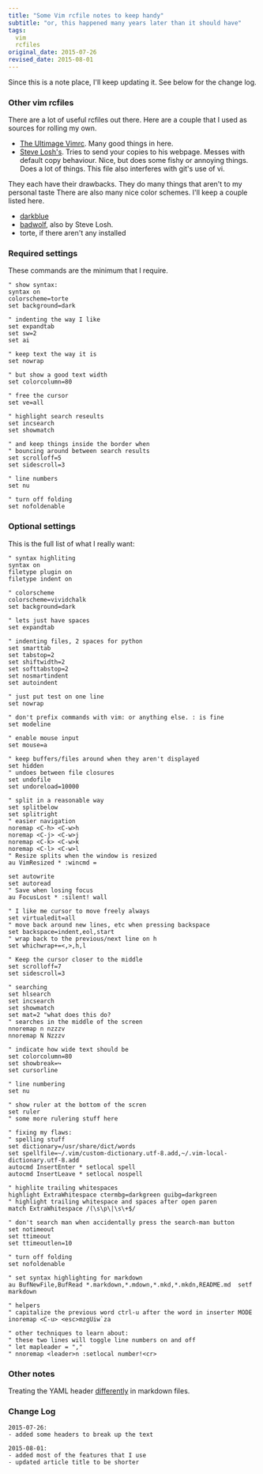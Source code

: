 ```yaml
---
title: "Some Vim rcfile notes to keep handy"
subtitle: "or, this happened many years later than it should have"
tags: 
  vim
  rcfiles
original_date: 2015-07-26
revised_date: 2015-08-01
---
```

Since this is a note place, I'll keep updating it.  See below for the change log.

### Other vim rcfiles

There are a lot of useful rcfiles out there.  Here are a couple that I 
used as sources for rolling my own.

* [The Ultimage Vimrc](https://github.com/amix/vimrc).
  Many good things in here.
* [Steve Losh's](https://bitbucket.org/sjl/dotfiles/src/d607caaf596b951d14f58d0a8342d2c2462372f6/vim/vimrc?at=default).
  Tries to send your copies to his webpage.  Messes with default copy behaviour.
  Nice, but does some fishy or annoying things.  Does a lot of things.
  This file also interferes with git's use of vi.

They each have their drawbacks.
They do many things that aren't to my personal taste
There are also many nice color schemes.  I'll keep a couple listed here.

* [darkblue](http://www.vim.org/scripts/script.php?script_id=3131)
* [badwolf](https://github.com/sjl/badwolf),  also by Steve Losh.
* torte, if there aren't any installed

### Required settings

These commands are the minimum that I require.

```vim
" show syntax:
syntax on
colorscheme=torte
set background=dark

" indenting the way I like
set expandtab
set sw=2
set ai

" keep text the way it is
set nowrap

" but show a good text width
set colorcolumn=80

" free the cursor
set ve=all

" highlight search reseults
set incsearch
set showmatch

" and keep things inside the border when
" bouncing around between search results
set scrolloff=5
set sidescroll=3

" line numbers
set nu

" turn off folding
set nofoldenable
```

### Optional settings

This is the full list of what I really want:

```vim
" syntax highliting
syntax on
filetype plugin on
filetype indent on

" colorscheme
colorscheme=vividchalk
set background=dark

" lets just have spaces
set expandtab

" indenting files, 2 spaces for python
set smarttab
set tabstop=2
set shiftwidth=2
set softtabstop=2
set nosmartindent
set autoindent

" just put test on one line
set nowrap

" don't prefix commands with vim: or anything else. : is fine
set modeline

" enable mouse input
set mouse=a

" keep buffers/files around when they aren't displayed
set hidden
" undoes between file closures
set undofile
set undoreload=10000

" split in a reasonable way
set splitbelow
set splitright
" easier navigation
noremap <C-h> <C-w>h
noremap <C-j> <C-w>j
noremap <C-k> <C-w>k
noremap <C-l> <C-w>l
" Resize splits when the window is resized
au VimResized * :wincmd =

set autowrite
set autoread
" Save when losing focus
au FocusLost * :silent! wall

" I like me cursor to move freely always
set virtualedit=all
" move back around new lines, etc when pressing backspace
set backspace=indent,eol,start
" wrap back to the previous/next line on h
set whichwrap+=<,>,h,l

" Keep the cursor closer to the middle
set scrolloff=7
set sidescroll=3

" searching
set hlsearch
set incsearch
set showmatch
set mat=2 "what does this do?
" searches in the middle of the screen
nnoremap n nzzzv
nnoremap N Nzzzv

" indicate how wide text should be
set colorcolumn=80
set showbreak=↪
set cursorline

" line numbering
set nu

" show ruler at the bottom of the scren
set ruler
" some more rulering stuff here

" fixing my flaws:
" spelling stuff
set dictionary=/usr/share/dict/words
set spellfile=~/.vim/custom-dictionary.utf-8.add,~/.vim-local-dictionary.utf-8.add
autocmd InsertEnter * setlocal spell
autocmd InsertLeave * setlocal nospell

" highlite trailing whitespaces
highlight ExtraWhitespace ctermbg=darkgreen guibg=darkgreen
" highlight trailing whitespace and spaces after open paren
match ExtraWhitespace /(\s\p\|\s\+$/

" don't search man when accidentally press the search-man button
set notimeout
set ttimeout
set ttimeoutlen=10

" turn off folding
set nofoldenable

" set syntax highlighting for markdown
au BufNewFile,BufRead *.markdown,*.mdown,*.mkd,*.mkdn,README.md  setf markdown

" helpers
" capitalize the previous word ctrl-u after the word in inserter MODE
inoremap <C-u> <esc>mzgUiw`za

" other techniques to learn about:
" these two lines will toggle line numbers on and off
" let mapleader = ","
" nnoremap <leader>n :setlocal number!<cr>
```

### Other notes
Treating the YAML header [differently](http://www.codeography.com/2010/02/20/making-vim-play-nice-with-jekylls-yaml-front-matter.html)
in markdown files.


### Change Log
```
2015-07-26:
- added some headers to break up the text

2015-08-01:
- added most of the features that I use
- updated article title to be shorter

```
